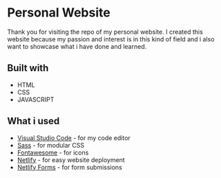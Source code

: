 # Personal Website

Thank you for visiting the repo of my personal website.
I created this website because my passion and interest is in this kind of field and i also want to showcase what i have done and learned.

## Built with

- HTML
- CSS
- JAVASCRIPT

## What i used

- [Visual Studio Code](https://code.visualstudio.com/) - for my code editor
- [Sass](https://sass-lang.com/) - for modular CSS
- [Fontawesome](https://fontawesome.com/) - for icons
- [Netlify](https://www.netlify.com/) - for easy website deployment
- [Netlify Forms](https://www.netlify.com/products/forms/) - for form submissions

